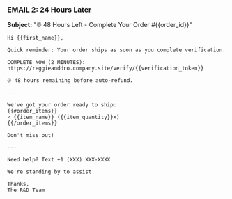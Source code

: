 ### EMAIL 2: 24 Hours Later

**Subject:** "⏰ 48 Hours Left - Complete Your Order #{{order_id}}"

```
Hi {{first_name}},

Quick reminder: Your order ships as soon as you complete verification.

COMPLETE NOW (2 MINUTES): https://reggieanddro.company.site/verify/{{verification_token}}

⏰ 48 hours remaining before auto-refund.

---

We've got your order ready to ship:
{{#order_items}}
✓ {{item_name}} ({{item_quantity}}x)
{{/order_items}}

Don't miss out!

---

Need help? Text +1 (XXX) XXX-XXXX

We're standing by to assist.

Thanks,
The R&D Team
```
